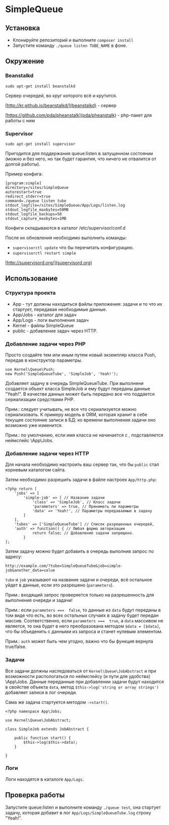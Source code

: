 # SimpleQueue

## Установка

* Клонируйте репозиторий и выполните ``composer install``
* Запустите команду ``./queue listen TUBE_NAME`` в фоне.

## Окружение

### Beanstalkd

``sudo apt-get install beanstalkd``

Сервер очередей, во круг которого всё и крутится.

[http://kr.github.io/beanstalkd/](beanstalkd) - сервер

[https://github.com/pda/pheanstalk](pda/pheanstalk) - php-пакет для работы с ним

### Supervisor
 
``sudo apt-get install supervisor``
 
Пригодится для поддержания queue:listen в запущенном состоянии (можно и без него, но так будет гарантия, что
ничего не отвалится от долгой работы).

Пример конфига:

```
[program:simple]
directory=/sites/SimpleQueue
autorestart=true
redirect_stderr=true
command=./queue listen tube
stdout_logfile=/sites/SimpleQueue/App/Logs/listen.log
stdout_logfile_maxbytes=50MB
stdout_logfile_backups=50
stdout_capture_maxbytes=1MB
```

Конфиги складываются в каталог /etc/supervisor/conf.d

После их обновления необходимо выполнить команды:

* ``supervisorctl update`` что бы перечитать конфигурацию.
* ``supervisorctl restart simple``

[http://supervisord.org/](supervisord.org)

## Использование

### Структура проекта

* App - тут должны находиться файлы приложения: задачи и то что их стартует, передавая необходимые данные.
* App/Jobs - каталог для задач
* App/Logs - логи выполнения задач
* Kernel - файлы SimpleQueue
* public - добавление задач через HTTP.

### Добавление задачи через PHP

Просто создайте тем или иным путем новый экземпляр класса Push, передав в конструктор параметры.

```
use Kernel\Queue\Push;
new Push('SimpleQueueTube', 'SimpleJob', 'Yeah!');
```

Добавляет задачу в очередь SimpleQueueTube. При выполнени создается объект класса SimpleJob
и ему будут переданы данные "Yeah!". В качестве данных может быть передано все что поддается сериализации средствами PHP.

Прим.: следует учитывать, не все что сериализуется можно сериализовать. К примеру модель в ORM, которая хранит в себе
текущее состояние записи в БД: ко времени выполнения задачи оно возможно уже изменится.

Прим.: по умолчанию, если имя класса не начинается с \, подставляется неймспейс \App\Jobs.

### Добавление задачи через HTTP

Для начала необходимо настроить ваш сервер так, что бы ``public`` стал корневым каталогом сайта.

Затем необходимо разрешить задачи в файле настроек ``App/http.php``:

```
<?php return [
    'jobs' => [
        'simple-job' => [ // Название задачи
            'class' => 'SimpleJob', // Класс задачи
            'parameters' => true, // Принимать ли параметры
            'data' => 'Yeah!', // Параметры передаваемые в задачу
        ]
    ],
    'tubes' => ['SimpleQueueTube'] // Список разрешенных очередей,
    'auth' => function() { // Любая форма авторизации
            return false; // Добавление задачи запрещено.
        }
];
```

Затем задачу можно будет добавить в очередь выполнив запрос по адресу:

``http://example.com/?tube=SimpleQueueTube&job=simple-job&another_data=value``

``tube`` и ``job`` указывают на название задачи и очереди, всё остальное уйдет в данные, если это разрешено (``parameters``).

Прим.: входящий запрос проверяется только на разрешенность для выполнения очереди и задачи!

Прим.: если ``parameters ===  false``, то данные из ``data`` будут переданы в том виде что есть, во всех остальных
случаях в задачу будет передан массив. Соответственно, если ``parameters ===  true``, а ``data`` массивом не является,
то она будет в него преобразована методом ``$data = [$data]``, что бы объеденить с данными из запроса и станет нулевым
элементом.

Прим.: ``auth`` может быть чем угодно, важно что бы функция вернула true/false.

### Задачи

Все задачи должны наследоваться от ``Kernel\Queue\JobAbstract`` и при возможности распологаться по неймспейсу
(и пути для удобства) \App\Jobs. 
Данные переданные при добавлении задачи будут находится в свойстве объекта ``data``,
метод ``$this->log('string or array strings')`` добавляет записи в лог очереди.

Сама же задача стартуется методом ``->start()``.

```
<?php namespace App\Jobs;
   
use Kernel\Queue\JobAbstract;
   
class SimpleJob extends JobAbstract {

    public function start() {
        $this->log($this->data);
    }

}
```

### Логи

Логи находятся в каталоге ``App/Logs``. 

## Проверка работы

Запустите queue:listen и выполните команду ``./queue test``, она стартует задачу,
которая добавит в лог ``App/Logs/SimpleQueueTube.log`` строку "Yeah!".
